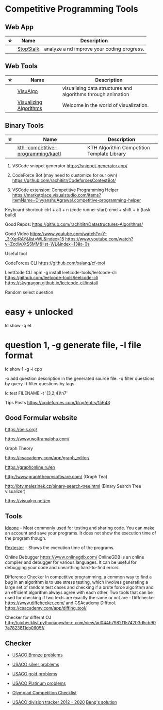 # Competitive Programming Tools

## Web App

| ☆   | Name                                    | Description                                |
| --- | --------------------------------------- | ------------------------------------------ |
|     | [StopStalk](https://www.stopstalk.com/) | analyze a nd improve your coding progress. |

## Web Tools

| ☆   | Name                                                           | Description                                                  |
| --- | -------------------------------------------------------------- | ------------------------------------------------------------ |
|     | [VisuAlgo](https://visualgo.net/en)                            | visualising data structures and algorithms through animation |
|     | [Visualizing Algorithms](https://visualizing-algorithms.tech/) | Welcome in the world of visualization.                       |

## Binary Tools

| ☆   | Name                                                                                      | Description                                |
| --- | ----------------------------------------------------------------------------------------- | ------------------------------------------ |
|     | [kth-competitive-programming/kactl](https://github.com/kth-competitive-programming/kactl) | KTH Algorithm Competition Template Library |

1. VSCode snippet generator
   https://snippet-generator.app/

2. CodeForce Bot (may need to customize for our own)
   https://github.com/rachitiitr/CodeforcesContestBot/

3. VSCode extension: Competitive Programming Helper
   https://marketplace.visualstudio.com/items?itemName=DivyanshuAgrawal.competitive-programming-helper

Keyboard shortcut:
ctrl + alt + n (code runner start)
cmd + shift + b (task build)

Good Repos:
https://github.com/rachitiitr/Datastructures-Algorithms/

Good Video
https://www.youtube.com/watch?v=Y-_3rXgrRAY&list=WL&index=15
https://www.youtube.com/watch?v=ZcdiwXtS6MM&list=WL&index=13&t=0s

Useful tool

CodeForces CLI
https://github.com/xalanq/cf-tool

LeetCode CLI
npm -g install leetcode-tools/leetcode-cli
https://github.com/leetcode-tools/leetcode-cli
https://skygragon.github.io/leetcode-cli/install

Random select question

# easy + unlocked

lc show -q eL

# question 1, -g generate file, -l file format

lc show 1 -g -l cpp

-x add question description in the generated source file.
-q filter questions by query
-t filter questions by tags

lc test FILENAME -t '[3,2,4]\n7'

Tips Posts
https://codeforces.com/blog/entry/15643

## Good Formular website

https://oeis.org/

https://www.wolframalpha.com/

Graph Theory

https://csacademy.com/app/graph_editor/

https://graphonline.ru/en

http://www.graphtheorysoftware.com/ (Graph Tea)

http://btv.melezinek.cz/binary-search-tree.html (Binary Search Tree visualizer)

https://visualgo.net/en

## Tools

[Ideone](https://ideone.com/) - Most commonly used for testing and sharing code. You can make an account and save your programs. It does not show the execution time of the program though.

[Rextester](https://rextester.com/l/cpp_online_compiler_gcc) - Shows the execution time of the programs.

Online Debugger https://www.onlinegdb.com/
OnlineGDB is an online compiler and debugger for various languages. It can be useful for debugging your code and unearthing hard-to-find errors.

Difference Checker
In competitive programming, a common way to find a bug in an algorithm is to use stress testing, which involves generating a large set of random test cases and checking if a brute force algorithm and an efficient algorithm always agree with each other. Two tools that can be used for checking if two texts are exactly the same or not are - Diffchecker https://www.diffchecker.com/ and CSAcademy Difftool. https://csacademy.com/app/diffing_tool/

Checker for differnt OJ
http://oichecklist.pythonanywhere.com/view/ad044b7982f1574203d5cb907a7823811cb0605f/

## Checker

-   [USACO Bronze problems](https://docs.google.com/spreadsheets/d/1WbqzrscN56Ol8K2bRlSwgXjixatx4V23by0hi2cYgos/edit#gid=0)

-   [USACO silver problems](https://docs.google.com/spreadsheets/d/11i1avTX37djYRnWxk5GcXM0HEZoCrQim2AHxKl6iW24/edit#gid=0)

-   [USACO gold problems](https://docs.google.com/spreadsheets/d/1iwmBRpf378vJmo7okOv1ivg4naSEq5vHzH2twQhhJ7E/edit#gid=0)

-   [USACO Platinum problems](https://docs.google.com/spreadsheets/d/14ZoJgyll_XVgqf9wZpbOTZwQ0i7nNbPWyjd97ltS3e4/edit#gid=0)

-   [Olympiad Competition Checklist](https://docs.google.com/spreadsheets/d/1lmaab8dNUvzmZ6xAaFGf04qezJB8yNU7iYo3jkTCotU/edit#gid=0)

-   [USACO division tracker 2012 - 2020](https://github.com/bqi343/USACO/blob/master/Contests/USACO%20Links/Division-Specific/Platinum.md) [Benq's solution](https://github.com/bqi343/USACO/tree/master/Contests/USACO%20Solutions)
